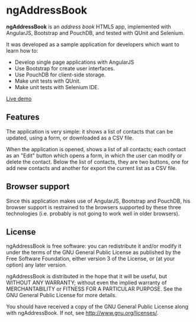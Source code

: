 ngAddressBook
=============

**ngAddressBook** is an _address book_ HTML5 app, implemented with AngularJS, Bootstrap and PouchDB, and tested with QUnit and Selenium.

It was developed as a sample application for developers which want to learn how to:

 * Develop single page applications with AngularJS
 * Use Bootstrap for create user interfaces.
 * Use PouchDB for client-side storage.
 * Make unit tests with QUnit.
 * Make unit tests with Selenium IDE.

[Live demo](http://jfmdev.github.io/ngAddressBook/ "ngAddressBook - Live demo")

Features
--------

The application is very simple: it shows a list of contacts that can be updated, using a form, 
or downloaded as a CSV file.

When the application is opened, shows a list of all contacts;
each contact as an "Edit" button which opens a form, in which the user can modify
or delete the contact. Below the list of contacts, they are two buttons, one for add new contacts and another for export the current list as a CSV file.

Browser support
---------------

Since this application makes use of AngularJS, Bootstrap and PouchDB, his browser support is restrained to the browsers supported by these three technologies (i.e. probably is not going to work well in older browsers).

License
-------

ngAddressBook is free software: you can redistribute it and/or modify
it under the terms of the GNU General Public License as published by
the Free Software Foundation, either version 3 of the License, or
(at your option) any later version.

ngAddressBook is distributed in the hope that it will be useful,
but WITHOUT ANY WARRANTY; without even the implied warranty of
MERCHANTABILITY or FITNESS FOR A PARTICULAR PURPOSE.  See the
GNU General Public License for more details.

You should have received a copy of the GNU General Public License
along with ngAddressBook. If not, see <http://www.gnu.org/licenses/>.